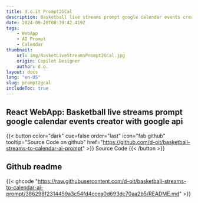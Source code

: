 ```yaml
---
title: d.o.it Prompt2GCal
description: Basketball live streams prompt google calendar events creator
date: 2024-09-20T08:39:42.419Z
tags:
    - WebApp
    - AI Prompt
    - Calendar
thumbnail:
    url: img/BasketLiveStreamsPrompt2GCal.jpg
    origin: Copilot Designer
    author: d.o.
layout: docs
lang: "en-US"
slug: prompt2gcal
includeToc: true
---
```


## React WebApp: Basketball live streams prompt google calendar events creator with google api

{{< button color="dark" cue=false order="last" icon="fab github" tooltip="Source Code on github" href="https://github.com/d-oit/basketball-streams-to-calendar-ai-prompt" >}}
    Source Code
{{< /button >}}


## Github readme

{{< ghcode "https://raw.githubusercontent.com/d-oit/basketball-streams-to-calendar-ai-prompt/386298f2314459a3c54fd4ccea0d693dc70aa2b5/README.md" >}}
